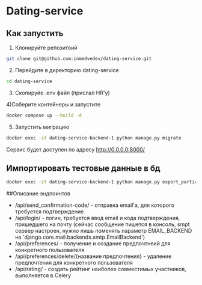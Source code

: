# Dating-service

## Как запустить 

1) Клонируйте репозитоий 
```bash
git clone git@github.com:inmedvedev/dating-service.git
```
2) Перейдите в директорию dating-service
```bash
cd dating-service
```
3) Скопируйе .env файл (прислал HR'у)

4)Соберите контейнеры и запустите
```bash
docker compose up --build -d
```
5) Запустить миграцию
```bash
docker exec -it dating-service-backend-1 python manage.py migrate
```
Сервис будет доступен по адресу http://0.0.0.0:8000/

## Импортировать тестовые данные в бд 

```bash
docker exec -it dating-service-backend-1 python manage.py export_participants -p participants.jsonl
```

##Описание эндпоинтов

- /api/send_confirmation-code/ - отправка email'a, для которого требуется подтверждение
- /api/login/ - логин, требуется ввод email и кода подтверждения, пришедшего на почту (сейчас сообщение пишется в консоль, smpt сервер настроен, нужно лишь поменять параметр EMAIL_BACKEND на  'django.core.mail.backends.smtp.EmailBackend') 
- /api/preferences/ - получение и создание предпочтнеий для конкретного пользователя
- /api/preferences/delete/{название предпочтения} - удаление предпочтения для конкретного пользователя
- /api/rating/ - создать рейтинг наиболее совместимых участников, выполняется в Celery

